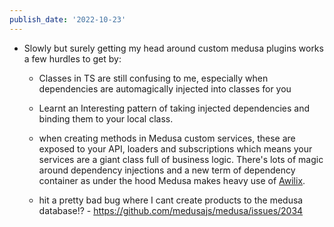 ```yaml
---
publish_date: '2022-10-23'
---
```

- Slowly but surely getting my head around custom medusa plugins works a few hurdles to get by:
	- Classes in TS are still confusing to me, especially when dependencies are automagically injected into classes for you 
	- Learnt an Interesting pattern of taking injected dependencies and binding them to your local class.
	- when creating methods in Medusa custom services, these are exposed to your API, loaders and subscriptions which means your services are a giant class full of business logic. There's lots of magic around dependency injections and a new term of dependency container as under the hood Medusa makes heavy use of [Awilix](https://github.com/jeffijoe/awilix).

	- hit a pretty bad bug where I cant create products to the medusa database!? - https://github.com/medusajs/medusa/issues/2034
